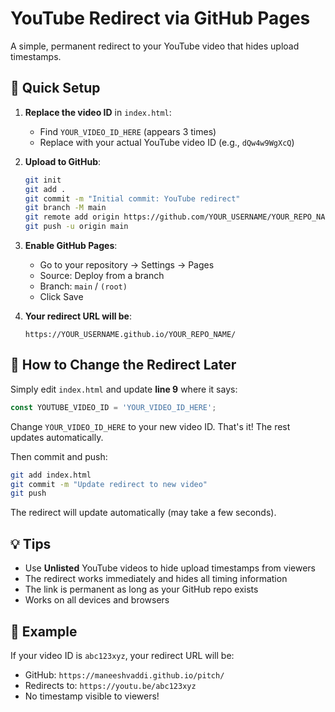 # YouTube Redirect via GitHub Pages

A simple, permanent redirect to your YouTube video that hides upload timestamps.

## 🚀 Quick Setup

1. **Replace the video ID** in `index.html`:
   - Find `YOUR_VIDEO_ID_HERE` (appears 3 times)
   - Replace with your actual YouTube video ID (e.g., `dQw4w9WgXcQ`)

2. **Upload to GitHub**:
   ```bash
   git init
   git add .
   git commit -m "Initial commit: YouTube redirect"
   git branch -M main
   git remote add origin https://github.com/YOUR_USERNAME/YOUR_REPO_NAME.git
   git push -u origin main
   ```

3. **Enable GitHub Pages**:
   - Go to your repository → Settings → Pages
   - Source: Deploy from a branch
   - Branch: `main` / `(root)`
   - Click Save

4. **Your redirect URL will be**:
   ```
   https://YOUR_USERNAME.github.io/YOUR_REPO_NAME/
   ```

## 📝 How to Change the Redirect Later

Simply edit `index.html` and update **line 9** where it says:
```javascript
const YOUTUBE_VIDEO_ID = 'YOUR_VIDEO_ID_HERE';
```

Change `YOUR_VIDEO_ID_HERE` to your new video ID. That's it! The rest updates automatically.

Then commit and push:
```bash
git add index.html
git commit -m "Update redirect to new video"
git push
```

The redirect will update automatically (may take a few seconds).

## 💡 Tips

- Use **Unlisted** YouTube videos to hide upload timestamps from viewers
- The redirect works immediately and hides all timing information
- The link is permanent as long as your GitHub repo exists
- Works on all devices and browsers

## 🎯 Example

If your video ID is `abc123xyz`, your redirect URL will be:
- GitHub: `https://maneeshvaddi.github.io/pitch/`
- Redirects to: `https://youtu.be/abc123xyz`
- No timestamp visible to viewers!

